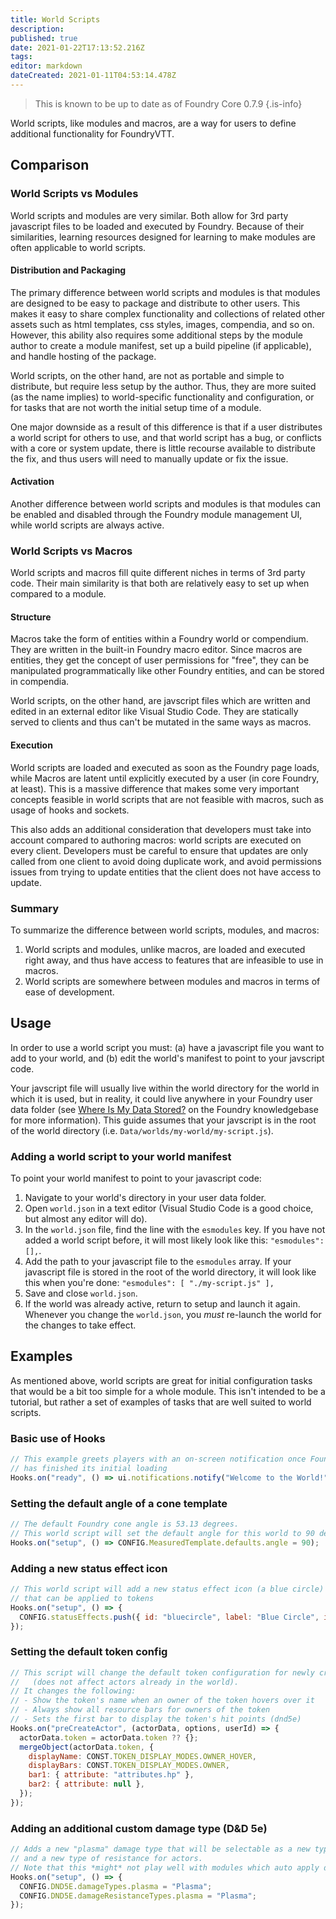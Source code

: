 ```yaml
---
title: World Scripts
description: 
published: true
date: 2021-01-22T17:13:52.216Z
tags: 
editor: markdown
dateCreated: 2021-01-11T04:53:14.478Z
---
```


> This is known to be up to date as of Foundry Core 0.7.9
{.is-info}


World scripts, like modules and macros, are a way for users to define additional functionality for FoundryVTT.

## Comparison

### World Scripts vs Modules
World scripts and modules are very similar. Both allow for 3rd party javascript files to be loaded and executed by Foundry. Because of their similarities, learning resources designed for learning to make modules are often applicable to world scripts.

#### Distribution and Packaging
The primary difference between world scripts and modules is that modules are designed to be easy to package and distribute to other users. This makes it easy to share complex functionality and collections of related other assets such as html templates, css styles, images, compendia, and so on. However, this ability also requires some additional steps by the module author to create a module manifest, set up a build pipeline (if applicable), and handle hosting of the package.

World scripts, on the other hand, are not as portable and simple to distribute, but require less setup by the author. Thus, they are more suited (as the name implies) to world-specific functionality and configuration, or for tasks that are not worth the initial setup time of a module.

One major downside as a result of this difference is that if a user distributes a world script for others to use, and that world script has a bug, or conflicts with a core or system update, there is little recourse available to distribute the fix, and thus users will need to manually update or fix the issue.

#### Activation
Another difference between world scripts and modules is that modules can be enabled and disabled through the Foundry module management UI, while world scripts are always active.

### World Scripts vs Macros
World scripts and macros fill quite different niches in terms of 3rd party code. Their main similarity is that both are relatively easy to set up when compared to a module.

#### Structure
Macros take the form of entities within a Foundry world or compendium. They are written in the built-in Foundry macro editor. Since macros are entities, they get the concept of user permissions for "free", they can be manipulated programmatically like other Foundry entities, and can be stored in compendia.

World scripts, on the other hand, are javscript files which are written and edited in an external editor like Visual Studio Code. They are statically served to clients and thus can't be mutated in the same ways as macros.

#### Execution
World scripts are loaded and executed as soon as the Foundry page loads, while Macros are latent until explicitly executed by a user (in core Foundry, at least). This is a massive difference that makes some very important concepts feasible in world scripts that are not feasible with macros, such as usage of hooks and sockets.

This also adds an additional consideration that developers must take into account compared to authoring macros: world scripts are executed on every client. Developers must be careful to ensure that updates are only called from one client to avoid doing duplicate work, and avoid permissions issues from trying to update entities that the client does not have access to update.

### Summary
To summarize the difference between world scripts, modules, and macros:

1. World scripts and modules, unlike macros, are loaded and executed right away, and thus have access to features that are infeasible to use in macros.
2. World scripts are somewhere between modules and macros in terms of ease of development.

## Usage
In order to use a world script you must: (a) have a javascript file you want to add to your world, and (b) edit the world's manifest to point to your javscript code.

Your javscript file will usually live within the world directory for the world in which it is used, but in reality, it could live anywhere in your Foundry user data folder (see [Where Is My Data Stored?](https://foundryvtt.com/article/configuration/#where-user-data) on the Foundry knowledgebase for more information). This guide assumes that your javscript is in the root of the world directory (i.e. `Data/worlds/my-world/my-script.js`).


### Adding a world script to your world manifest
To point your world manifest to point to your javascript code:
1. Navigate to your world's directory in your user data folder.
2. Open `world.json` in a text editor (Visual Studio Code is a good choice, but almost any editor will do).
3. In the `world.json` file, find the line with the `esmodules` key. If you have not added a world script before, it will most likely look like this: `"esmodules": [],`.
4. Add the path to your javascript file to the `esmodules` array. If your javascript file is stored in the root of the world directory, it will look like this when you're done: `"esmodules": [ "./my-script.js" ],`
5. Save and close `world.json`.
6. If the world was already active, return to setup and launch it again. Whenever you change the `world.json`, you *must* re-launch the world for the changes to take effect.

## Examples

As mentioned above, world scripts are great for initial configuration tasks that would be a bit too simple for a whole module. This isn't intended to be a tutorial, but rather a set of examples of tasks that are well suited to world scripts.

### Basic use of Hooks
```js
// This example greets players with an on-screen notification once Foundry
// has finished its initial loading
Hooks.on("ready", () => ui.notifications.notify("Welcome to the World!"));
```

### Setting the default angle of a cone template
```js
// The default Foundry cone angle is 53.13 degrees.
// This world script will set the default angle for this world to 90 degrees.
Hooks.on("setup", () => CONFIG.MeasuredTemplate.defaults.angle = 90);
```

### Adding a new status effect icon
```js
// This world script will add a new status effect icon (a blue circle)
// that can be applied to tokens
Hooks.on("setup", () => {
  CONFIG.statusEffects.push({ id: "bluecircle", label: "Blue Circle", icon: "path/to/blue-circle.png" })
});
```

### Setting the default token config
```js
// This script will change the default token configuration for newly created or imported actors
//   (does not affect actors already in the world).
// It changes the following:
// - Show the token's name when an owner of the token hovers over it
// - Always show all resource bars for owners of the token
// - Sets the first bar to display the token's hit points (dnd5e)
Hooks.on("preCreateActor", (actorData, options, userId) => {
  actorData.token = actorData.token ?? {};
  mergeObject(actorData.token, {
    displayName: CONST.TOKEN_DISPLAY_MODES.OWNER_HOVER,
    displayBars: CONST.TOKEN_DISPLAY_MODES.OWNER,
    bar1: { attribute: "attributes.hp" },
    bar2: { attribute: null },
  });
});
```

### Adding an additional custom damage type (D&D 5e)
```js
// Adds a new "plasma" damage type that will be selectable as a new type of damage for weapons
// and a new type of resistance for actors.
// Note that this *might* not play well with modules which auto apply damage and resistances.
Hooks.on("setup", () => {
  CONFIG.DND5E.damageTypes.plasma = "Plasma";
  CONFIG.DND5E.damageResistanceTypes.plasma = "Plasma";
});
```